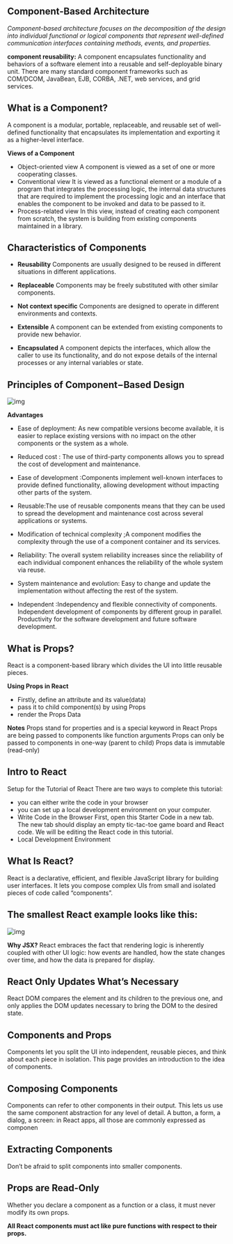 ## Component-Based Architecture
*Component-based architecture focuses on the decomposition of the design into individual functional or logical components that represent well-defined communication interfaces containing methods, events, and properties.*


**component reusability:** A component encapsulates functionality and behaviors of a software element into a reusable and self-deployable binary unit.
 There are many standard component frameworks such as COM/DCOM, JavaBean, EJB, CORBA, .NET, web services, and grid services.

## What is a Component?
A component is a modular, portable, replaceable, and reusable set of well-defined functionality that encapsulates its implementation and exporting it as a higher-level interface.

**Views of a Component**
- Object-oriented view
A component is viewed as a set of one or more cooperating classes.
- Conventional view
It is viewed as a functional element or a module of a program that integrates the processing logic, the internal data structures that are required to implement the processing logic and an interface that enables the component to be invoked and data to be passed to it.
- Process-related view
In this view, instead of creating each component from scratch, the system is building from existing components maintained in a library.


## Characteristics of Components
- **Reusability** Components are usually designed to be reused in different situations in different applications.
- **Replaceable** Components may be freely substituted with other similar components.

- **Not context specific** Components are designed to operate in different environments and contexts.

- **Extensible** A component can be extended from existing components to provide new behavior.

- **Encapsulated** A component depicts the interfaces, which allow the caller to use its functionality, and do not expose details of the internal processes or any internal variables or state.

## Principles of Component−Based Design
![img](https://www.tutorialspoint.com/software_architecture_design/images/principles_of_component_based_design.jpg)

**Advantages**
- Ease of deployment: As new compatible versions become available, it is easier to replace existing versions with no impact on the other components or the system as a whole.

- Reduced cost : The use of third-party components allows you to spread the cost of development and maintenance.

- Ease of development :Components implement well-known interfaces to provide defined functionality, allowing development without impacting other parts of the system.

- Reusable:The use of reusable components means that they can be used to spread the development and maintenance cost across several applications or systems.

- Modification of technical complexity ;A component modifies the complexity through the use of a component container and its services.

- Reliability: The overall system reliability increases since the reliability of each individual component enhances the reliability of the whole system via reuse.

- System maintenance and evolution: Easy to change and update the implementation without affecting the rest of the system.

- Independent :Independency and flexible connectivity of components. Independent development of components by different group in parallel. Productivity for the software development and future software development.




## What is Props?
React is a component-based library which divides the UI into little reusable pieces.

**Using Props in React**

- Firstly, define an attribute and its value(data)
-  pass it to child component(s) by using Props
-  render the Props Data

**Notes**
Props stand for properties and is a special keyword in React
Props are being passed to components like function arguments
Props can only be passed to components in one-way (parent to child)
Props data is immutable (read-only)


## Intro to React

Setup for the Tutorial of React
There are two ways to complete this tutorial: 
- you can either write the code in your browser
- you can set up a local development environment on your computer.
-  Write Code in the Browser
First, open this Starter Code in a new tab. The new tab should display an empty tic-tac-toe game board and React code. We will be editing the React code in this tutorial.
- Local Development Environment

## What Is React?
React is a declarative, efficient, and flexible JavaScript library for building user interfaces. It lets you compose complex UIs from small and isolated pieces of code called “components”.


## The smallest React example looks like this:
![img](https://encrypted-tbn0.gstatic.com/images?q=tbn:ANd9GcSOgw5PHoCPJxIvMF6XMuL4VWMF7X-PEIY0bRPKWst0JHiepUa0kHLRnYiLPyGTNNuBZ64&usqp=CAU)

**Why JSX?**
React embraces the fact that rendering logic is inherently coupled with other UI logic: how events are handled, how the state changes over time, and how the data is prepared for display.

## React Only Updates What’s Necessary
React DOM compares the element and its children to the previous one, and only applies the DOM updates necessary to bring the DOM to the desired state.


## Components and Props
Components let you split the UI into independent, reusable pieces, and think about each piece in isolation. This page provides an introduction to the idea of components.

## Composing Components
Components can refer to other components in their output. This lets us use the same component abstraction for any level of detail. A button, a form, a dialog, a screen: in React apps, all those are commonly expressed as componen

## Extracting Components
Don’t be afraid to split components into smaller components.

## Props are Read-Only
Whether you declare a component as a function or a class, it must never modify its own props.

**All React components must act like pure functions with respect to their props.**